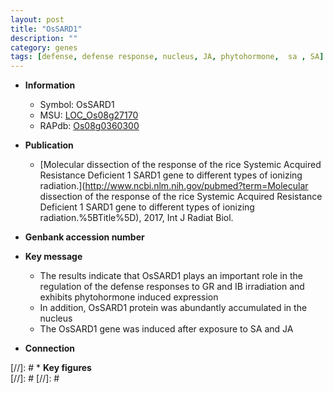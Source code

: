 ```yaml
---
layout: post
title: "OsSARD1"
description: ""
category: genes
tags: [defense, defense response, nucleus, JA, phytohormone,  sa , SA]
---
```


* **Information**  
    + Symbol: OsSARD1  
    + MSU: [LOC_Os08g27170](http://rice.plantbiology.msu.edu/cgi-bin/ORF_infopage.cgi?orf=LOC_Os08g27170)  
    + RAPdb: [Os08g0360300](http://rapdb.dna.affrc.go.jp/viewer/gbrowse_details/irgsp1?name=Os08g0360300)  

* **Publication**  
    + [Molecular dissection of the response of the rice Systemic Acquired Resistance Deficient 1 SARD1 gene to different types of ionizing radiation.](http://www.ncbi.nlm.nih.gov/pubmed?term=Molecular dissection of the response of the rice Systemic Acquired Resistance Deficient 1 SARD1 gene to different types of ionizing radiation.%5BTitle%5D), 2017, Int J Radiat Biol.

* **Genbank accession number**  

* **Key message**  
    + The results indicate that OsSARD1 plays an important role in the regulation of the defense responses to GR and IB irradiation and exhibits phytohormone induced expression
    + In addition, OsSARD1 protein was abundantly accumulated in the nucleus
    + The OsSARD1 gene was induced after exposure to SA and JA

* **Connection**  

[//]: # * **Key figures**  
[//]: # 
[//]: # 
